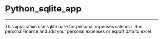 # Python_sqlite_app
----

This application use sqlite base for personal expenses calendar. Run personalFinance and add your personal expenses or export data to excel
